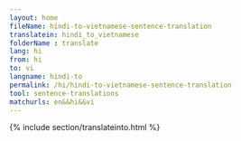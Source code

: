 ```yaml
---
layout: home
fileName: hindi-to-vietnamese-sentence-translation
translatein: hindi_to_vietnamese
folderName : translate
lang: hi
from: hi
to: vi
langname: hindi-to
permalink: /hi/hindi-to-vietnamese-sentence-translation
tool: sentence-translations
matchurls: en&&hi&&vi
---
```

{% include section/translateinto.html %}
